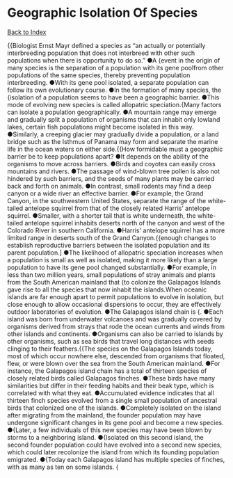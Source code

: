 # Geographic Isolation Of Species
[Back to Index](https://github.com/windows10010/tpoExtractor/blob/master/README.md)

{{Biologist Ernst Mayr defined a species as “an actually or potentially interbreeding population that does not interbreed with other such populations when there is opportunity to do so.” ●A {event in the origin of many species is the separation of a population with its gene poolfrom other populations of the same species, thereby preventing population interbreeding. ●With its gene pool isolated, a separate population can follow its own evolutionary course. ●In the formation of many species, the {isolation of a population seems to have been a geographic barrier. ●This mode of evolving new species is called allopatric speciation.{Many factors can isolate a population geographically. ●A mountain range may emerge and gradually split a population of organisms that can inhabit only lowland lakes, certain fish populations might become isolated in this way. ●Similarly, a creeping glacier may gradually divide a population, or a land bridge such as the Isthmus of Panama may form and separate the marine life in the ocean waters on either side.{{How formidable must a geographic barrier be to keep populations apart? ●It depends on the ability of the organisms to move across barriers. ●Birds and coyotes can easily cross mountains and rivers. ●The passage of wind-blown tree pollen is also not hindered by such barriers, and the seeds of many plants may be carried back and forth on animals. ●In contrast, small rodents may find a deep canyon or a wide river an effective barrier. ●For example, the Grand Canyon, in the southwestern United States, separate the range of the white-tailed antelope squirrel from that of the closely related Harris’ antelope squirrel. ●Smaller, with a shorter tail that is white underneath, the white-tailed antelope squirrel inhabits deserts north of the canyon and west of the Colorado River in southern California. ●Harris' antelope squirrel has a more limited range in deserts south of the Grand Canyon.{{enough changes to establish reproductive barriers between the isolated population and its parent population.] ●The likelihood of allopatric speciation increases when a population is small as well as isolated, making it more likely than a large population to have its gene pool changed substantially. ●For example, in less than two million years, small populations of stray animals and plants from the South American mainland that {to colonize the Galapagos Islands gave rise to all the species that now inhabit the islands.When oceanic islands are far enough apart to permit populations to evolve in isolation, but close enough to allow occasional dispersions to occur, they are effectively outdoor laboratories of evolution. ●The Galapagos island chain is {. ●Each island was born from underwater volcanoes and was gradually covered by organisms derived from strays that rode the ocean currents and winds from other islands and continents. ●Organisms can also be carried to islands by other organisms, such as sea birds that travel long distances with seeds clinging to their feathers.{{The species on the Galapagos Islands today, most of which occur nowhere else, descended from organisms that floated, flew, or were blown over the sea from the South American mainland. ●For instance, the Galapagos island chain has a total of thirteen species of closely related birds called Galapagos finches. ●These birds have many similarities but differ in their feeding habits and their beak type, which is correlated with what they eat. ●Accumulated evidence indicates that all thirteen finch species evolved from a single small population of ancestral birds that colonized one of the islands. ●Completely isolated on the island after migrating from the mainland, the founder population may have undergone significant changes in its gene pool and become a new species. ●{Later, a few individuals of this new species may have been blown by storms to a neighboring island. ●{Isolated on this second island, the second founder population could have evolved into a second new species, which could later recolonize the island from which its founding population emigrated. ●{Today each Galapagos island has multiple species of finches, with as many as ten on some islands. {